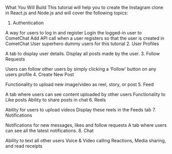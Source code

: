 <!-- 
1. **Users:**
   - **user_id**: Unique identifier for each user.
   - **username**: User's chosen username.
   - **email**: User's email address.
   - **password**: Hashed password for authentication.
   - **profile_image**: URL to the user's profile picture.
   - **bio**: User's bio or description.
   - **followers_count**: Count of followers for the user.
   - **following_count**: Count of users the user is following.
   - **posts_count**: Count of posts created by the user.
   - **created_at**: Timestamp of user registration.
   - **updated_at**: Timestamp of last profile update.

2. **Posts:**
   - **post_id**: Unique identifier for each post.
   - **user_id**: Foreign key referencing the user who created the post.
   - **image_url**: URL to the post's image or video.
   - **caption**: Caption or description for the post.
   - **likes_count**: Count of likes for the post.
   - **comments_count**: Count of comments on the post.
   - **created_at**: Timestamp of post creation.
   - **updated_at**: Timestamp of last post update.

3. **Likes:**
   - **like_id**: Unique identifier for each like.
   - **user_id**: Foreign key referencing the user who liked the post.
   - **post_id**: Foreign key referencing the post that was liked.
   - **created_at**: Timestamp of when the like was created.

4. **Comments:**
   - **comment_id**: Unique identifier for each comment.
   - **user_id**: Foreign key referencing the user who posted the comment.
   - **post_id**: Foreign key referencing the post the comment belongs to.
   - **text**: Text content of the comment.
   - **created_at**: Timestamp of when the comment was posted.

5. **Follows:**
   - **follow_id**: Unique identifier for each follow relationship.
   - **follower_id**: Foreign key referencing the user who is following.
   - **following_id**: Foreign key referencing the user who is being followed.
   - **created_at**: Timestamp of when the follow relationship was established.

6. **Notifications:**
   - **notification_id**: Unique identifier for each notification.
   - **user_id**: Foreign key referencing the user receiving the notification.
   - **source_user_id**: Foreign key referencing the user who triggered the notification (e.g., liked a post, commented, followed).
   - **type**: Type of notification (e.g., like, comment, follow).
   - **is_read**: Indicates whether the notification has been read.
   - **created_at**: Timestamp of when the notification was generated.

9. **Direct Messages:**
   - **message_id**: Unique identifier for each direct message.
   - **sender_id**: Foreign key referencing the user who sent the message.
   - **receiver_id**: Foreign key referencing the user who received the message.
   - **message_text**: Content of the message.
   - **sent_at**: Timestamp of when the message was sent.
   - **is_read**: Indicates whether the message has been read.

10. **Stories:**
    - **story_id**: Unique identifier for each story.
    - **user_id**: Foreign key referencing the user who created the story.
    - **media_url**: URL to the image or video of the story.
    - **expires_at**: Timestamp indicating when the story will expire.
    - **created_at**: Timestamp of when the story was created.

11. **StoryViews:**
    - **story_view_id**: Unique identifier for each story view.
    - **story_id**: Foreign key referencing the viewed story.
    - **viewer_id**: Foreign key referencing the user who viewed the story.
    - **viewed_at**: Timestamp of when the story was viewed.

14. **Blocked Users:**
    - **block_id**: Unique identifier for each blocked user entry.
    - **user_id**: Foreign key referencing the user who initiated the block.
    - **blocked_user_id**: Foreign key referencing the user who is blocked.
    - **blocked_at**: Timestamp of when the block was initiated. -->

What You Will Build
This tutorial will help you to create the Instagram clone in React.js and Node.js and will cover the following topics:

1. Authentication

A way for users to log in and register
Login the logged-in user to CometChat
Add API call when a user registers so that the user is created in CometChat
User superhero dummy users for this tutorial
2. User Profiles

A tab to display user details.
Display all posts made by the user.
3. Follow Requests

Users can follow other users by simply clicking a ‘Follow’ button on any users profile
4. Create New Post

Functionality to upload new image/video as reel, story, or post
5. Feed

A tab where users can see content uploaded by other users
Functionality to Like posts
Ability to share posts in chat
6. Reels

Ability for users to upload videos
Display these reels in the Feeds tab
7. Notifications

Notifications for new messages, likes and follow requests
A tab where users can see all the latest notifications.
8. Chat

Ability to text all other users
Voice & Video calling
Reactions, Media sharing, and read receipts